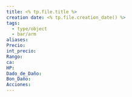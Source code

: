 ```yaml
---
title: <% tp.file.title %>
creation date: <% tp.file.creation_date() %>
tags:
  - type/object
  - bar/arm
aliases: 
Precio: 
int_precio: 
Rango: 
ca: 
HP: 
Dado_de_Daño: 
Bon_Daño: 
Acciones:
---
```


